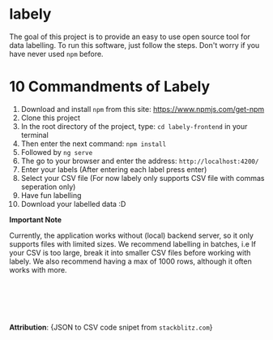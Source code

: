 # labely
The goal of this project is to provide an easy to use open source tool for data labelling. To run this software, just follow the steps. Don't worry if you have never used `npm` before.

# 10 Commandments of Labely
1. Download and install `npm` from this site: https://www.npmjs.com/get-npm
2. Clone this project
3. In the root directory of the project, type: `cd labely-frontend` in your terminal
4. Then enter the next command: `npm install`
5. Followed by `ng serve`
6. The go to your browser and enter the address: `http://localhost:4200/`
7. Enter your labels (After entering each label press enter)
8. Select your CSV file (For now labely only supports CSV file with commas seperation only)
9. Have fun labelling
10. Download your labelled data :D

**Important Note**

Currently, the application works without (local) backend server, so it only supports files with limited sizes. We recommend labelling in batches, i.e If your CSV is too large, break it into smaller CSV files before working with labely. We also recommend having a max of 1000 rows, although it often works with more.

<br/>
<br/>
<br/>
<br/>

**Attribution**: {JSON to CSV code snipet from `stackblitz.com`}
